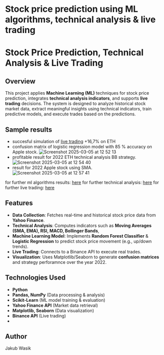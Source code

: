 # Stock price prediction using ML algorithms, technical analysis & live trading
# Stock Price Prediction, Technical Analysis & Live Trading

## Overview
This project applies **Machine Learning (ML)** techniques for stock price prediction, integrates **technical analysis indicators**, and supports **live trading** decisions. The system is designed to analyze historical stock market data, extract meaningful insights using technical indicators, train predictive models, and execute trades based on the predictions.

## Sample results
- succesful simulation of [live trading](https://github.com/wasikjakub/trading-bot-ml/blob/main/live-trading/simulations/live-profit-simulation.TXT) +16,7% on ETH
- confusion matrix of logistic regression model with 85 % accuracy on Apple stock.
![Screenshot 2025-03-05 at 12 52 13](https://github.com/user-attachments/assets/c5bbc212-68e1-4963-90c9-85a0631c6689)
- profitable result for 2022 ETH technical analysis BB strategy.
![Screenshot 2025-03-05 at 12 54 40](https://github.com/user-attachments/assets/5a3991e5-5f16-4b14-8aa0-b0505b894a0b)
- result for 2022 Apple stock using SMA.
![Screenshot 2025-03-05 at 12 57 41](https://github.com/user-attachments/assets/7876c3fc-d0a1-43d0-a8ca-da91904eedc0)

for further ml algorithms results: [here](https://github.com/wasikjakub/trading-bot-ml/tree/main/ml-predictions)
for further technical analysis: [here](https://github.com/wasikjakub/trading-bot-ml/blob/main/trading.ipynb)
for further live trading: [here](https://github.com/wasikjakub/trading-bot-ml/tree/main/live-trading)

## Features
- **Data Collection**: Fetches real-time and historical stock price data from **Yahoo Finance**.
- **Technical Analysis**: Computes indicators such as **Moving Averages (SMA, EMA), RSI, MACD, Bollinger Bands**,
- **Machine Learning Model**: Implements **Random Forest Classifier** & **Logistic Regression** to predict stock price movement (e.g., up/down trends).
- **Live Trading**: Connects to a Binance API to execute real trades.
- **Visualization**: Uses Matplotlib/Seaborn to generate **confusion matrices** and strategy perforamnce over the year 2022.

## Technologies Used
- **Python**
- **Pandas, NumPy** (Data processing & analysis)
- **Scikit-Learn** (ML model training & evaluation)
- **Yahoo Finance API** (Market data retrieval)
- **Matplotlib, Seaborn** (Data visualization)
- **Binance API** (Live trading)
- 
## Author
Jakub Wasik

